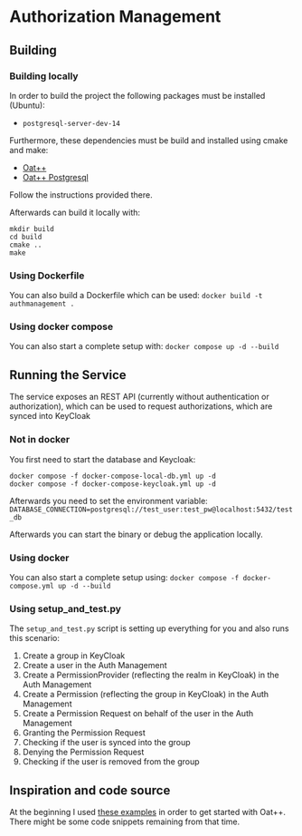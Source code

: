 # Authorization Management

## Building

### Building locally
In order to build the project the following packages must be installed (Ubuntu):

- `postgresql-server-dev-14`

Furthermore, these dependencies must be build and installed using cmake and make:

- [Oat++](https://github.com/oatpp/oatpp)
- [Oat++ Postgresql](https://github.com/oatpp/oatpp-postgresql)

Follow the instructions provided there.

Afterwards can build it locally with:
```
mkdir build
cd build
cmake ..
make
```

### Using Dockerfile
You can also build a Dockerfile which can be used:
```docker build -t authmanagement .```

### Using docker compose
You can also start a complete setup with:
```docker compose up -d --build```


## Running the Service
The service exposes an REST API (currently without authentication or authorization), which can be used to request authorizations, which are synced into KeyCloak

### Not in docker
You first need to start the database and Keycloak:
```
docker compose -f docker-compose-local-db.yml up -d
docker compose -f docker-compose-keycloak.yml up -d
```

Afterwards you need to set the environment variable: ```DATABASE_CONNECTION=postgresql://test_user:test_pw@localhost:5432/test_db```

Afterwards you can start the binary or debug the application locally.

### Using docker
You can also start a complete setup using:
```docker compose -f docker-compose.yml up -d --build```

### Using setup_and_test.py
The `setup_and_test.py` script is setting up everything for you and also runs this scenario:
1. Create a group in KeyCloak
2. Create a user in the Auth Management
3. Create a PermissionProvider (reflecting the realm in KeyCloak) in the Auth Management
4. Create a Permission (reflecting the group in KeyCloak) in the Auth Management
5. Create a Permission Request on behalf of the user in the Auth Management
6. Granting the Permission Request
7. Checking if the user is synced into the group
8. Denying the Permission Request
9. Checking if the user is removed from the group

## Inspiration and code source

At the beginning I used [these examples](https://github.com/oatpp/example-postgresql) in order to get started with
Oat++. There might be some code snippets remaining from that time.